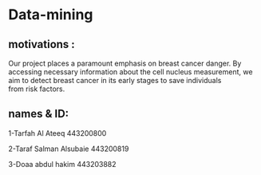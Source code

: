 # Data-mining
## motivations :
Our project places a paramount emphasis on breast cancer danger. By accessing necessary information about the cell nucleus measurement, we aim to detect breast cancer in its early stages to save individuals from risk factors.

## names & ID: 
1-Tarfah Al Ateeq 443200800

2-Taraf Salman Alsubaie 443200819

3-Doaa abdul hakim  443203882

